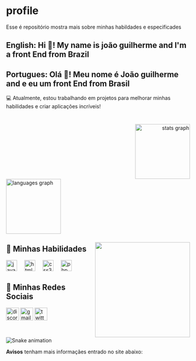 # profile
Esse é repositório mostra mais sobre minhas habildades e especificades
<h2 align="left">English: Hi 👋! My name is joão guilherme and I'm a front End from Brazil</h2>
<h2 align="left">Portugues: Olá 👋! Meu nome é João guilherme and e eu um front End from Brasil</h2>

💻 Atualmente, estou trabalhando em projetos para melhorar minhas habilidades e criar aplicações incríveis!  

###

<br clear="both">

<div align="right">
  <img src="https://github-readme-stats.vercel.app/api?username=guilhermesantosi&hide_title=false&hide_rank=false&show_icons=true&include_all_commits=true&count_private=true&disable_animations=false&theme=dracula&locale=en&hide_border=false" height="150" alt="stats graph" />
</div>
<div align="left">
  <img src="https://github-readme-stats.vercel.app/api/top-langs?username=guilhermesantosi&locale=pt-br&hide_title=false&layout=compact&card_width=320&langs_count=5&theme=dracula&hide_border=false" height="150" alt="languages graph"  />
</div>

###

<img align="right" height="260" src="https://media0.giphy.com/media/v1.Y2lkPTc5MGI3NjExZGlia3hoeDN0ZTdvYTAzdWpvdGtubjc0NWttN3R2ZjRsdDNlczlvaSZlcD12MV9pbnRlcm5hbF9naWZfYnlfaWQmY3Q9Zw/qgQUggAC3Pfv687qPC/giphy.gif"  />

## 🚀 **Minhas Habilidades**

<div align="left">
    
  <img src="https://cdn.jsdelivr.net/gh/devicons/devicon/icons/javascript/javascript-original.svg" height="30" alt="javascript logo"  />
  <img width="12" />
  <img src="https://cdn.jsdelivr.net/gh/devicons/devicon/icons/html5/html5-original.svg" height="30" alt="html5 logo"  />
  <img width="12" />
  <img src="https://cdn.jsdelivr.net/gh/devicons/devicon/icons/css3/css3-original.svg" height="30" alt="css3 logo"  />
  <img width="12" />
  <img src="https://cdn.jsdelivr.net/gh/devicons/devicon/icons/php/php-original.svg" height="30" alt="php logo"  />
</div>

 ## 📲 **Minhas Redes Sociais**

<div align="left">
  <img src="https://img.shields.io/static/v1?message=Discord&logo=discord&label=&color=7289DA&logoColor=white&labelColor=&style=for-the-badge" height="35" alt="discord logo"  />
  <img src="https://img.shields.io/static/v1?message=Gmail&logo=gmail&label=&color=D14836&logoColor=white&labelColor=&style=for-the-badge" height="35" alt="gmail logo"  />
  <img src="https://img.shields.io/static/v1?message=Twitter&logo=twitter&label=&color=1DA1F2&logoColor=white&labelColor=&style=for-the-badge" height="35" alt="twitter logo"  />
</div>

###

<br clear="both">

<img src="https://raw.githubusercontent.com/guilhermesantosi/guilhermesantosi/output/snake.svg" alt="Snake animation" />

**Avisos**
tenham mais informaçães entrado no site abaixo:


###
